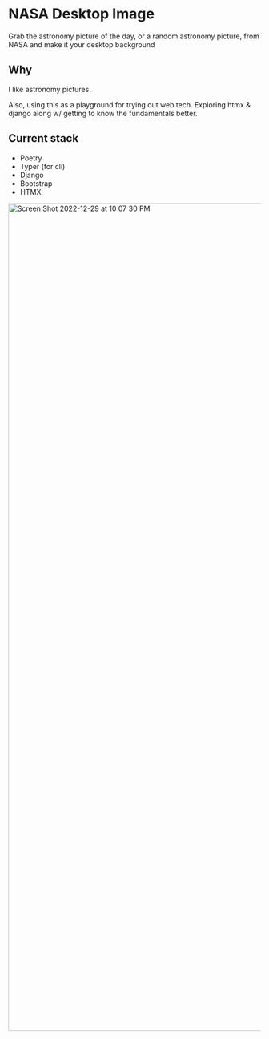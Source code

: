 # NASA Desktop Image

Grab the astronomy picture of the day, or a random astronomy picture, from NASA and make it your desktop background

## Why

I like astronomy pictures.

Also, using this as a playground for trying out web tech. Exploring htmx & django along w/ getting to know the fundamentals better.

## Current stack

- Poetry
- Typer (for cli)
- Django
- Bootstrap
- HTMX

<img width="1652" alt="Screen Shot 2022-12-29 at 10 07 30 PM" src="https://user-images.githubusercontent.com/14928724/210030422-7a64f097-87bc-41f1-8fd6-b8ea35aba486.png">
